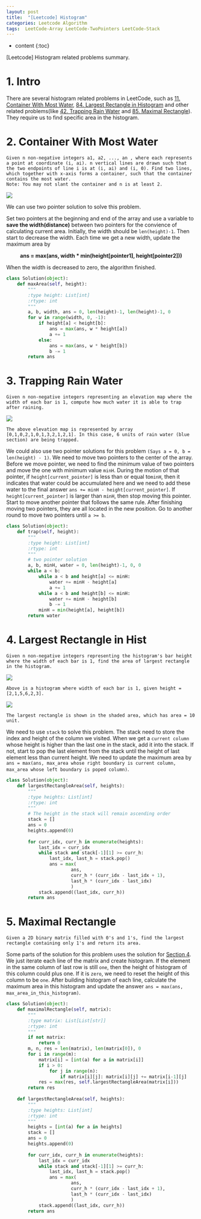 ```yaml
---
layout: post
title:  "[Leetcode] Histogram"
categories: Leetcode Algorithm
tags:  LeetCode-Array LeetCode-TwoPointers LeetCode-Stack
---
```


* content
{:toc}

[Leetcode] Histogram related problems summary.




# 1. Intro
There are several histogram related problems in LeetCode, such as [11. Container With Most Water](https://leetcode.com/problems/container-with-most-water), [84. Largest Rectangle in Histogram](https://leetcode.com/problems/largest-rectangle-in-histogram) and other related problems(like [42. Trapping Rain Water](https://leetcode.com/problems/trapping-rain-water) and [85. Maximal Rectangle](https://leetcode.com/problems/maximal-rectangle)). They require us to find specific area in the histogram.

# 2. Container With Most Water
```
Given n non-negative integers a1, a2, ..., an , where each represents a point at coordinate (i, ai). n vertical lines are drawn such that the two endpoints of line i is at (i, ai) and (i, 0). Find two lines, which together with x-axis forms a container, such that the container contains the most water.
Note: You may not slant the container and n is at least 2.
```

![](https://s3-lc-upload.s3.amazonaws.com/uploads/2018/07/17/question_11.jpg)

We can use two pointer solution to solve this problem.

 Set two pointers at the beginning and end of the array and use a variable to **save the width(distance)** between two pointers for the convience of calculating current area. Initially, the width should be ```len(height)-1```. Then start to decrease the width. Each time we get a new width, update the maximum area by

<center>

**ans = max(ans, width * min(height[pointer1], height[pointer2]))**

</center>

When the width is decreased to zero, the algorithm finished.

```python
class Solution(object):
    def maxArea(self, height):
        """
        :type height: List[int]
        :rtype: int
        """
        a, b, width, ans = 0, len(height)-1, len(height)-1, 0
        for w in range(width, 0, -1):
            if height[a] < height[b]:
                ans = max(ans, w * height[a])
                a += 1
            else:
                ans = max(ans, w * height[b])
                b -= 1
        return ans
```

# 3. Trapping Rain Water

```
Given n non-negative integers representing an elevation map where the width of each bar is 1, compute how much water it is able to trap after raining.
```

![](http://www.leetcode.com/static/images/problemset/rainwatertrap.png)

```
The above elevation map is represented by array [0,1,0,2,1,0,1,3,2,1,2,1]. In this case, 6 units of rain water (blue section) are being trapped.
```

We could also use two pointer solutions for this problem ```(Says a = 0, b = len(height) - 1)```. We need to move two pointers to the center of the array. Before we move pointer, we need to find the minimum value of two pointers and move the one with minimum value ```minH```. During the motion of that pointer, if ```height[current_pointer]``` is less than or equal to```minH```, then it indicates that water could be accumulated here and we need to add these water to the final answer ```ans += minH - height[current_pointer]```. If  ```height[current_pointer]``` is larger than ```minH```, then stop moving this pointer. Start to move another pointer that follows the same rule. After finishing moving two pointers, they are all located in the new position. Go to another round to move two pointers until ```a >= b```.

```python
class Solution(object):
    def trap(self, height):
        """
        :type height: List[int]
        :rtype: int
        """
        # two pointer solution
        a, b, minH, water = 0, len(height)-1, 0, 0
        while a < b:
            while a < b and height[a] <= minH:
                water += minH - height[a]
                a += 1
            while a < b and height[b] <= minH:
                water += minH - height[b]
                b -= 1
            minH = min(height[a], height[b])
        return water
```

# 4. Largest Rectangle in Hist

```
Given n non-negative integers representing the histogram's bar height where the width of each bar is 1, find the area of largest rectangle in the histogram.
```

![](https://leetcode.com/static/images/problemset/histogram.png)

```
Above is a histogram where width of each bar is 1, given height = [2,1,5,6,2,3].
```

![](https://leetcode.com/static/images/problemset/histogram_area.png)

```
The largest rectangle is shown in the shaded area, which has area = 10 unit.
```

We need to use ```stack``` to solve this problem. The stack need to store the index and height of the column we visited. When we get a ```current column``` whose height is higher than the last one in the stack, add it into the stack. If not, start to pop the last element from the stack until the height of last element less than current height. We need to update the maximum area by ```ans = max(ans, max_area whose right boundary is current column, max_area whose left boundary is poped column)```. 

```python
class Solution(object):
    def largestRectangleArea(self, heights):
        """
        :type heights: List[int]
        :rtype: int
        """
        # The height in the stack will remain ascending order
        stack = []
        ans = 0
        heights.append(0)
        
        for curr_idx, curr_h in enumerate(heights):
            last_idx = curr_idx
            while stack and stack[-1][1] >= curr_h:
                last_idx, last_h = stack.pop()
                ans = max(
                        ans,
                        curr_h * (curr_idx - last_idx + 1),
                        last_h * (curr_idx - last_idx)
                        )
            stack.append((last_idx, curr_h))
        return ans
```

# 5. Maximal Rectangle

```
Given a 2D binary matrix filled with 0's and 1's, find the largest rectangle containing only 1's and return its area.
```

Some parts of the solution for this problem uses the solution for [Section 4](#4-largest-rectangle-in-histogram). We just iterate each line of the matrix and create histogram. If the element in the same column of last row is still ```one```, then the height of histogram of this column could plus one. If it is ```zero```, we need to reset the height of this column to be ```one```. After building histogram of each line, calculate the maximum area in this histogram and update the answer ```ans = max(ans, max_area_in_this_histogram)```.

```python
class Solution(object):
    def maximalRectangle(self, matrix):
        """
        :type matrix: List[List[str]]
        :rtype: int
        """
        if not matrix:
            return 0
        m, n, res = len(matrix), len(matrix[0]), 0
        for i in range(m):
            matrix[i] = [int(a) for a in matrix[i]]
            if i > 0:
                for j in range(n):
                    if matrix[i][j]: matrix[i][j] += matrix[i-1][j]
            res = max(res, self.largestRectangleArea(matrix[i]))
        return res
        
    def largestRectangleArea(self, heights):
        """
        :type heights: List[int]
        :rtype: int
        """
        heights = [int(a) for a in heights]
        stack = []
        ans = 0
        heights.append(0)
        
        for curr_idx, curr_h in enumerate(heights):
            last_idx = curr_idx
            while stack and stack[-1][1] >= curr_h:
                last_idx, last_h = stack.pop()
                ans = max(
                        ans,
                        curr_h * (curr_idx - last_idx + 1),
                        last_h * (curr_idx - last_idx)
                        )
            stack.append((last_idx, curr_h))
        return ans
```